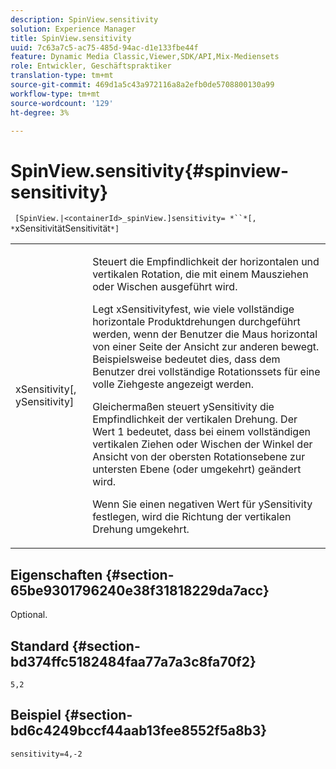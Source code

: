 ```yaml
---
description: SpinView.sensitivity
solution: Experience Manager
title: SpinView.sensitivity
uuid: 7c63a7c5-ac75-485d-94ac-d1e133fbe44f
feature: Dynamic Media Classic,Viewer,SDK/API,Mix-Mediensets
role: Entwickler, Geschäftspraktiker
translation-type: tm+mt
source-git-commit: 469d1a5c43a972116a8a2efb0de5708800130a99
workflow-type: tm+mt
source-wordcount: '129'
ht-degree: 3%

---
```



# SpinView.sensitivity{#spinview-sensitivity}

` [SpinView.|<containerId>_spinView.]sensitivity= *``*[, *`xSensitivitätSensitivität`*]`

<table id="table_18D47E7C6A2D4D68B94225CB621D5F7C"> 
 <tbody> 
  <tr> 
   <td colname="col1"> <p> <span class="codeph"><span class="varname"> xSensitivity</span>[,  <span class="varname"> ySensitivity</span>]</span> </p> </td> 
   <td colname="col2"> <p> Steuert die Empfindlichkeit der horizontalen und vertikalen Rotation, die mit einem Mausziehen oder Wischen ausgeführt wird. </p> <p> <span class="codeph"> Legt </span> xSensitivityfest, wie viele vollständige horizontale Produktdrehungen durchgeführt werden, wenn der Benutzer die Maus horizontal von einer Seite der Ansicht zur anderen bewegt. Beispielsweise bedeutet dies, dass dem Benutzer drei vollständige Rotationssets für eine volle Ziehgeste angezeigt werden. </p> <p>Gleichermaßen steuert <span class="codeph"> ySensitivity</span> die Empfindlichkeit der vertikalen Drehung. Der Wert 1 bedeutet, dass bei einem vollständigen vertikalen Ziehen oder Wischen der Winkel der Ansicht von der obersten Rotationsebene zur untersten Ebene (oder umgekehrt) geändert wird. </p> <p>Wenn Sie einen negativen Wert für <span class="codeph"> ySensitivity</span> festlegen, wird die Richtung der vertikalen Drehung umgekehrt. </p> </td> 
  </tr> 
 </tbody> 
</table>

## Eigenschaften {#section-65be9301796240e38f31818229da7acc}

Optional.

## Standard {#section-bd374ffc5182484faa77a7a3c8fa70f2}

`5,2`

## Beispiel {#section-bd6c4249bccf44aab13fee8552f5a8b3}

`sensitivity=4,-2`
